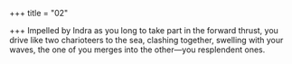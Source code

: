 +++
title = "02"

+++
Impelled by Indra as you long to take part in the forward thrust, you  drive like two charioteers to the sea,
clashing together, swelling with your waves, the one of you merges into  the other—you resplendent ones.